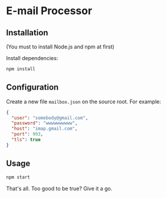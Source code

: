 # E-mail Processor

## Installation

(You must to install Node.js and npm at first)

Install dependencies:
```sh
npm install
```

## Configuration

Create a new file `mailbox.json` on the source root. For example:

```json
{
  "user": "somebody@gmail.com",
  "password": "wwwwwwwwww",
  "host": "imap.gmail.com",
  "port": 993,
  "tls": true
}
```

## Usage

```sh
npm start
```

That's all. Too good to be true? Give it a go.
